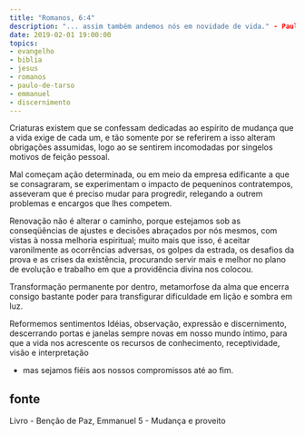 ```yaml
---
title: "Romanos, 6:4"
description: "... assim também andemos nós em novidade de vida." - Paulo 
date: 2019-02-01 19:00:00
topics: 
- evangelho
- biblia
- jesus
- romanos
- paulo-de-tarso
- emmanuel
- discernimento
---
```



Criaturas existem que se confessam dedicadas ao espírito de mudança que a vida
exige de cada um, e tão somente por se referirem a isso alteram obrigações
assumidas, logo ao se sentirem incomodadas por singelos motivos de feição
pessoal.

Mal começam ação determinada, ou em meio da empresa edificante a que se
consagraram, se experimentam o impacto de pequeninos contratempos, asseveram que
é preciso mudar para progredir, relegando a outrem problemas e encargos que lhes
competem.

Renovação não é alterar o caminho, porque estejamos sob as conseqüências de
ajustes e decisões abraçados por nós mesmos, com vistas à nossa melhoria
espiritual; muito mais que isso, é aceitar varonilmente as ocorrências adversas,
os golpes da estrada, os desafios da prova e as crises da existência, procurando
servir mais e melhor no plano de evolução e trabalho em que a providência divina
nos colocou.

Transformação permanente por dentro, metamorfose da alma que encerra consigo
bastante poder para transfigurar dificuldade em lição e sombra em luz.

Reformemos sentimentos Idéias, observação, expressão e discernimento,
descerrando portas e janelas sempre novas em nosso mundo íntimo, para que a vida
nos acrescente os recursos de conhecimento, receptividade, visão e interpretação
- mas sejamos fiéis aos nossos compromissos até ao fim.


## fonte
Livro - Benção de Paz, Emmanuel
5 - Mudança e proveito 
